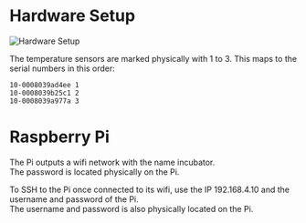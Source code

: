 # Hardware Setup

![Hardware Setup](hw_setup.png)

The temperature sensors are marked physically with 1 to 3.
This maps to the serial numbers in this order:

```
10-0008039ad4ee 1
10-0008039b25c1 2
10-0008039a977a 3
```
# Raspberry Pi
The Pi outputs a wifi network with the name incubator.  
The password is located physically on the Pi.

To SSH to the Pi once connected to its wifi, use the IP 192.168.4.10 and the username and password of the Pi.  
The username and password is also physically located on the Pi.
